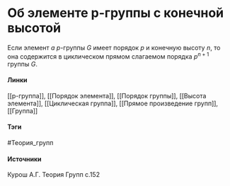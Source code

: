 # Об элементе p-группы с конечной высотой
Если элемент $a$ $p$-группы $G$ имеет порядок $p$ и конечную высоту $n$, то она содержится в циклическом прямом слагаемом порядка $p^{n+1}$ группы $G$.

#### Линки
 [[p-группа]],
 [[Порядок элемента]],
 [[Порядок группы]],
 [[Высота элемента]],
 [[Циклическая группа]],
 [[Прямое произведение групп]],
 [[Группа]]
#### Тэги
 #Теория_групп 
#### Источники
 Курош А.Г. Теория Групп с.152